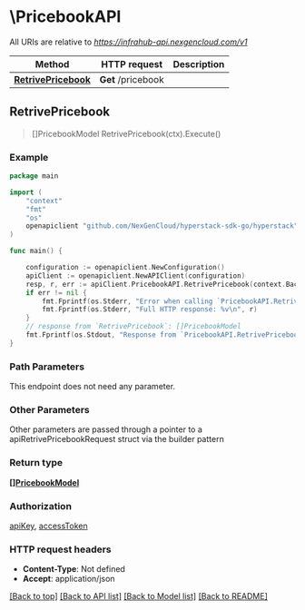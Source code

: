 # \PricebookAPI

All URIs are relative to *https://infrahub-api.nexgencloud.com/v1*

Method | HTTP request | Description
------------- | ------------- | -------------
[**RetrivePricebook**](PricebookAPI.md#RetrivePricebook) | **Get** /pricebook | 



## RetrivePricebook

> []PricebookModel RetrivePricebook(ctx).Execute()



### Example

```go
package main

import (
	"context"
	"fmt"
	"os"
	openapiclient "github.com/NexGenCloud/hyperstack-sdk-go/hyperstack"
)

func main() {

	configuration := openapiclient.NewConfiguration()
	apiClient := openapiclient.NewAPIClient(configuration)
	resp, r, err := apiClient.PricebookAPI.RetrivePricebook(context.Background()).Execute()
	if err != nil {
		fmt.Fprintf(os.Stderr, "Error when calling `PricebookAPI.RetrivePricebook``: %v\n", err)
		fmt.Fprintf(os.Stderr, "Full HTTP response: %v\n", r)
	}
	// response from `RetrivePricebook`: []PricebookModel
	fmt.Fprintf(os.Stdout, "Response from `PricebookAPI.RetrivePricebook`: %v\n", resp)
}
```

### Path Parameters

This endpoint does not need any parameter.

### Other Parameters

Other parameters are passed through a pointer to a apiRetrivePricebookRequest struct via the builder pattern


### Return type

[**[]PricebookModel**](PricebookModel.md)

### Authorization

[apiKey](../README.md#apiKey), [accessToken](../README.md#accessToken)

### HTTP request headers

- **Content-Type**: Not defined
- **Accept**: application/json

[[Back to top]](#) [[Back to API list]](../README.md#documentation-for-api-endpoints)
[[Back to Model list]](../README.md#documentation-for-models)
[[Back to README]](../README.md)

